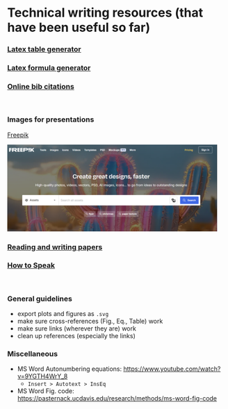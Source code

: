 # Technical writing resources (that have been useful so far)

### [Latex table generator](https://www.tablesgenerator.com/)

### [Latex formula generator](https://latexeditor.lagrida.com/)

### [Online bib citations](https://www.mybib.com/#/projects/o9qkDp/citations)

<br>

### Images for presentations

[Freepik](https://www.freepik.com/)

<img src="images/freepik.png" height="200"/>

<br>

### [Reading and writing papers](Paper.md)

### [How to Speak](./How_to_Speak.md)

<br>

### General guidelines

- export plots and figures as `.svg`
- make sure cross-references (Fig., Eq., Table) work
- make sure links (wherever they are) work
- clean up references (especially the links)

### Miscellaneous

- MS Word Autonumbering equations: https://www.youtube.com/watch?v=9YGTH4WrY_8
  - `Insert > Autotext > InsEq`
- MS Word Fig. code: https://pasternack.ucdavis.edu/research/methods/ms-word-fig-code